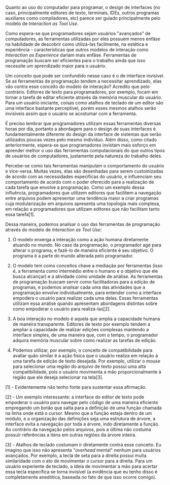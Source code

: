 <!-- Interaction as Tool Use em Programação :: 2025-03-16 19:20:42 -->

Quanto ao uso do computador para programar, o design de interfaces (no caso,
principalmente editores de texto, terminais, IDEs, outros programas auxiliares
como compiladores, etc) parece ser guiado principalmente pelo modelo de
_Interaction as Tool Use_.

Como espera-se que programadores sejam usuários "avançados" de computadores, as
ferramentas utilizadas por eles possuem menos enfâse na habilidade de descobrir
como utilizá-las facilmente, na estética e experiência - características que
outros modelos de interação como _Interaction as Experience_ dariam mais enfâse.
Ferramentas de programação buscam ser eficientes para o trabalho ainda que isso
necessite um aprendizado maior para o usuário.

Um conceito que pode ser confundido nesse caso é o de interface invisível. Se as
ferramentas de programação tendem a necessitar aprendizado, elas vão contra esse
conceito do modelo de interação? Acredito que pelo contrário. Editores de texto
para programadores, por exemplo, focam em tornar a tarefa de editar eficiente
através da memória muscular do usuário. Para um usuário iniciante, coisas como
atalhos de teclado de um editor são uma interface bastante perceptível, porém
esses mesmos atalhos serão invisíveis assim que o usuário se acostumar com a
ferramenta.

É preciso lembrar que programadores utilizam essas ferramentas diversas horas
por dia, portanto a abordagem para o design de suas interfaces é
fundamentalmente diferente do design da interface de sistemas que serão
utilizados poucas vezes pelo mesmo indivíduo. Além disso, como citado
anteriormente, espera-se que programadores invistam mais esforço em aprender
melhor o uso das ferramentas computacionais do que outros tipos de usuários de
computadores, justamente pela natureza do trabalho deles.

Percebe-se como tais ferramentas manipulam o comportamento do usuário e
vice-versa. Muitas vezes, elas são desenhadas para serem customizadas de acordo
com as necessidades específicas do usuário, e influenciam seu comportamento de
acordo com o poder oferecido para a realização de cada tarefa que envolve a
programação. Como um exemplo dessa influência, programadores que utilizem
editores que facilitem a navegação entre arquivos podem apresentar uma tendência
maior a criar programas cuja modularização em arquivos apresenta uma topologia
mais complexa, em relação a programadores que utilizam editores que não
facilitam tanto essa tarefa\[1\].

Dessa maneira, podemos analisar o uso das ferramentas de programação através do
modelo de _Interaction as Tool Use_:

1. O modelo enxerga a interação como a ação humana diretamente atuando no mundo.
  No caso da programação, o programador age para alterar o programa, e fazê-lo
  de maneira eficiente é seu objetivo. O programa é a parte do mundo alterada
  pelo programador.

2. O modelo tem como conceitos chave a mediação por ferramentas (isso é, a
  ferramenta como intermédio entre o humano e o objetivo que ele busca alcançar)
  e a atividade como unidade de análise. As ferramentas de programação buscam
  servir como facilitadoras para a edição de programas, e podemos analisar cada
  uma das atividades que a programação envolve individualmente, para entender
  como a interface empodera o usuário para realizar cada uma delas. Essas
  ferramentas utilizam essa análise quando apresentam abordagens distintas sobre
  como empoderar o usuário para realizá-las\[2\].

3. A boa interação no modelo é aquela que amplia a capacidade humana de maneira
  transparente. Editores de texto por exemplo tendem a ampliar a capacidade de
  realizar edições complexas mantendo a interface simples, de uma maneira que,
  com o tempo, o programador adquira memória muscular sobre como realizar as
  tarefas de edição.

4. Podemos utilizar, por exemplo, o conceito de compatibilidade para avaliar
  quão similar é a ação física que o usuário realiza em relação à uma tarefa de
  edição de texto desejada. Por exemplo, utilizar o mouse para selecionar uma
  região do arquivo de texto possui uma alta compatibilidade, pois o usuário
  movimenta a mão proporcionalmente à região que ele deseja selecionar na
  tela\[3\].

\[1\] - Evidentemente não tenho fonte para sustentar essa afirmação.

\[2\] - Um exemplo interessante: a interface do editor de texto pode empoderar o
  usuário para navegar pelo código de uma maneira eficiente empregando um botão
  que salta para a definição de uma função chamada na linha onde está o cursor.
  Mesmo que a função esteja dentro de um módulo, e a organização das definições
  seja uma estrutura de árvore, a interface evita a navegação por toda a árvore,
  indo diretamente a função. Ao contrário da navegação pelos arquivos, pois a
  última não costuma possuir referências a itens em outras regiões da árvore
  inteira.

[3] - Atalhos de teclado costumam ir diretamente contra esse conceito. Eu
  imagino que isso não apresenta "_overhead_ mental" nenhum para usuários
  avançados. Por exemplo, a tecla de seta para a direita possui muita
  similaridade com o ato de movimentar o cursor para a direita. Para um usuário
  experiente de teclado, a ideia de movimentar a mão para acertar essa tecla
  específica se torna invisível (a evidência que eu tenho disso é completamente
  anedótica, baseada no fato de que isso ocorre comigo).

